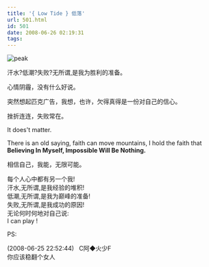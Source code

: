 ```yaml
---
title: '{ Low Tide } 低落'
url: 501.html
id: 501
date: 2008-06-26 02:19:31
tags:
---
```


![peak](http://cai13.info/blog_pic/2008/06/peak.jpg)

汗水?低潮?失败?无所谓,是我为胜利的准备。

心情阴霾，没有什么好说。

突然想起匹克广告，我想，也许，欠得真得是一份对自己的信心。

挫折连连，失败常在。

It does't matter.

There is an old saying, faith can move mountains, I hold the faith that **Believing In Myself, Impossible Will Be Nothing.**

相信自己，我能，无限可能。

每个人心中都有另一个我!  
汗水,无所谓,是我经验的堆积!  
低潮,无所谓,是我为巅峰的准备!  
失败,无所谓,是我成功的原因!  
无论何时何地对自己说:  
I can play !

PS:

(2008-06-25 22:52:44)   C阿◆火少F  
你应该稳翻个女人